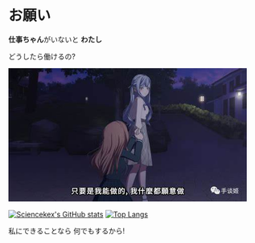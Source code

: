 # お願い

**仕事ちゃん**がいないと  **わたし**

どうしたら働けるの?


![惊世一跪](./asset/OIP-C.jpg)



[![Sciencekex's GitHub stats](https://github-readme-stats-sciencekexs-projects.vercel.app/api?locale=ja&username=Sciencekex&show_icons=true)](https://github.com/anuraghazra/github-readme-stats)
[![Top Langs](https://github-readme-stats-sciencekexs-projects.vercel.app/api/top-langs/?username=Sciencekex&layout=compact&size_weight=0.5&count_weight=0.5&langs_count=8)](https://github.com/anuraghazra/github-readme-stats)

私にできることなら 何でもするから!


